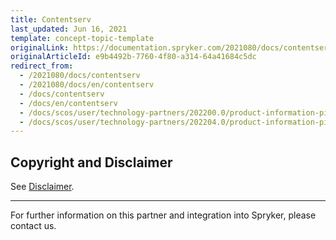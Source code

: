 ```yaml
---
title: Contentserv
last_updated: Jun 16, 2021
template: concept-topic-template
originalLink: https://documentation.spryker.com/2021080/docs/contentserv
originalArticleId: e9b4492b-7760-4f80-a314-64a41684c5dc
redirect_from:
  - /2021080/docs/contentserv
  - /2021080/docs/en/contentserv
  - /docs/contentserv
  - /docs/en/contentserv
  - /docs/scos/user/technology-partners/202200.0/product-information-pimerp/contentserv.html
  - /docs/scos/user/technology-partners/202204.0/product-information-pimerp/contentserv.html
---
```


## Copyright and Disclaimer

See [Disclaimer](https://github.com/spryker/spryker-documentation).

---
For further information on this partner and integration into Spryker, please contact us.

<div class="hubspot-form js-hubspot-form" data-portal-id="2770802" data-form-id="163e11fb-e833-4638-86ae-a2ca4b929a41" id="hubspot-1"></div>
